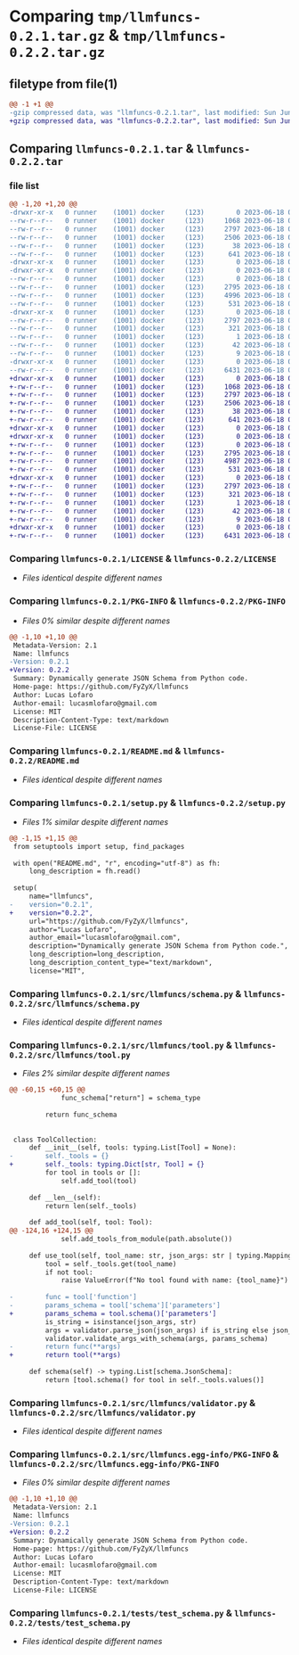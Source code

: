 # Comparing `tmp/llmfuncs-0.2.1.tar.gz` & `tmp/llmfuncs-0.2.2.tar.gz`

## filetype from file(1)

```diff
@@ -1 +1 @@
-gzip compressed data, was "llmfuncs-0.2.1.tar", last modified: Sun Jun 18 05:25:45 2023, max compression
+gzip compressed data, was "llmfuncs-0.2.2.tar", last modified: Sun Jun 18 05:32:08 2023, max compression
```

## Comparing `llmfuncs-0.2.1.tar` & `llmfuncs-0.2.2.tar`

### file list

```diff
@@ -1,20 +1,20 @@
-drwxr-xr-x   0 runner    (1001) docker     (123)        0 2023-06-18 05:25:45.866763 llmfuncs-0.2.1/
--rw-r--r--   0 runner    (1001) docker     (123)     1068 2023-06-18 05:25:30.000000 llmfuncs-0.2.1/LICENSE
--rw-r--r--   0 runner    (1001) docker     (123)     2797 2023-06-18 05:25:45.866763 llmfuncs-0.2.1/PKG-INFO
--rw-r--r--   0 runner    (1001) docker     (123)     2506 2023-06-18 05:25:30.000000 llmfuncs-0.2.1/README.md
--rw-r--r--   0 runner    (1001) docker     (123)       38 2023-06-18 05:25:45.866763 llmfuncs-0.2.1/setup.cfg
--rw-r--r--   0 runner    (1001) docker     (123)      641 2023-06-18 05:25:30.000000 llmfuncs-0.2.1/setup.py
-drwxr-xr-x   0 runner    (1001) docker     (123)        0 2023-06-18 05:25:45.862763 llmfuncs-0.2.1/src/
-drwxr-xr-x   0 runner    (1001) docker     (123)        0 2023-06-18 05:25:45.862763 llmfuncs-0.2.1/src/llmfuncs/
--rw-r--r--   0 runner    (1001) docker     (123)        0 2023-06-18 05:25:30.000000 llmfuncs-0.2.1/src/llmfuncs/__init__.py
--rw-r--r--   0 runner    (1001) docker     (123)     2795 2023-06-18 05:25:30.000000 llmfuncs-0.2.1/src/llmfuncs/schema.py
--rw-r--r--   0 runner    (1001) docker     (123)     4996 2023-06-18 05:25:30.000000 llmfuncs-0.2.1/src/llmfuncs/tool.py
--rw-r--r--   0 runner    (1001) docker     (123)      531 2023-06-18 05:25:30.000000 llmfuncs-0.2.1/src/llmfuncs/validator.py
-drwxr-xr-x   0 runner    (1001) docker     (123)        0 2023-06-18 05:25:45.866763 llmfuncs-0.2.1/src/llmfuncs.egg-info/
--rw-r--r--   0 runner    (1001) docker     (123)     2797 2023-06-18 05:25:45.000000 llmfuncs-0.2.1/src/llmfuncs.egg-info/PKG-INFO
--rw-r--r--   0 runner    (1001) docker     (123)      321 2023-06-18 05:25:45.000000 llmfuncs-0.2.1/src/llmfuncs.egg-info/SOURCES.txt
--rw-r--r--   0 runner    (1001) docker     (123)        1 2023-06-18 05:25:45.000000 llmfuncs-0.2.1/src/llmfuncs.egg-info/dependency_links.txt
--rw-r--r--   0 runner    (1001) docker     (123)       42 2023-06-18 05:25:45.000000 llmfuncs-0.2.1/src/llmfuncs.egg-info/requires.txt
--rw-r--r--   0 runner    (1001) docker     (123)        9 2023-06-18 05:25:45.000000 llmfuncs-0.2.1/src/llmfuncs.egg-info/top_level.txt
-drwxr-xr-x   0 runner    (1001) docker     (123)        0 2023-06-18 05:25:45.866763 llmfuncs-0.2.1/tests/
--rw-r--r--   0 runner    (1001) docker     (123)     6431 2023-06-18 05:25:30.000000 llmfuncs-0.2.1/tests/test_schema.py
+drwxr-xr-x   0 runner    (1001) docker     (123)        0 2023-06-18 05:32:08.546379 llmfuncs-0.2.2/
+-rw-r--r--   0 runner    (1001) docker     (123)     1068 2023-06-18 05:31:56.000000 llmfuncs-0.2.2/LICENSE
+-rw-r--r--   0 runner    (1001) docker     (123)     2797 2023-06-18 05:32:08.542379 llmfuncs-0.2.2/PKG-INFO
+-rw-r--r--   0 runner    (1001) docker     (123)     2506 2023-06-18 05:31:56.000000 llmfuncs-0.2.2/README.md
+-rw-r--r--   0 runner    (1001) docker     (123)       38 2023-06-18 05:32:08.546379 llmfuncs-0.2.2/setup.cfg
+-rw-r--r--   0 runner    (1001) docker     (123)      641 2023-06-18 05:31:56.000000 llmfuncs-0.2.2/setup.py
+drwxr-xr-x   0 runner    (1001) docker     (123)        0 2023-06-18 05:32:08.542379 llmfuncs-0.2.2/src/
+drwxr-xr-x   0 runner    (1001) docker     (123)        0 2023-06-18 05:32:08.542379 llmfuncs-0.2.2/src/llmfuncs/
+-rw-r--r--   0 runner    (1001) docker     (123)        0 2023-06-18 05:31:56.000000 llmfuncs-0.2.2/src/llmfuncs/__init__.py
+-rw-r--r--   0 runner    (1001) docker     (123)     2795 2023-06-18 05:31:56.000000 llmfuncs-0.2.2/src/llmfuncs/schema.py
+-rw-r--r--   0 runner    (1001) docker     (123)     4987 2023-06-18 05:31:56.000000 llmfuncs-0.2.2/src/llmfuncs/tool.py
+-rw-r--r--   0 runner    (1001) docker     (123)      531 2023-06-18 05:31:56.000000 llmfuncs-0.2.2/src/llmfuncs/validator.py
+drwxr-xr-x   0 runner    (1001) docker     (123)        0 2023-06-18 05:32:08.542379 llmfuncs-0.2.2/src/llmfuncs.egg-info/
+-rw-r--r--   0 runner    (1001) docker     (123)     2797 2023-06-18 05:32:08.000000 llmfuncs-0.2.2/src/llmfuncs.egg-info/PKG-INFO
+-rw-r--r--   0 runner    (1001) docker     (123)      321 2023-06-18 05:32:08.000000 llmfuncs-0.2.2/src/llmfuncs.egg-info/SOURCES.txt
+-rw-r--r--   0 runner    (1001) docker     (123)        1 2023-06-18 05:32:08.000000 llmfuncs-0.2.2/src/llmfuncs.egg-info/dependency_links.txt
+-rw-r--r--   0 runner    (1001) docker     (123)       42 2023-06-18 05:32:08.000000 llmfuncs-0.2.2/src/llmfuncs.egg-info/requires.txt
+-rw-r--r--   0 runner    (1001) docker     (123)        9 2023-06-18 05:32:08.000000 llmfuncs-0.2.2/src/llmfuncs.egg-info/top_level.txt
+drwxr-xr-x   0 runner    (1001) docker     (123)        0 2023-06-18 05:32:08.542379 llmfuncs-0.2.2/tests/
+-rw-r--r--   0 runner    (1001) docker     (123)     6431 2023-06-18 05:31:56.000000 llmfuncs-0.2.2/tests/test_schema.py
```

### Comparing `llmfuncs-0.2.1/LICENSE` & `llmfuncs-0.2.2/LICENSE`

 * *Files identical despite different names*

### Comparing `llmfuncs-0.2.1/PKG-INFO` & `llmfuncs-0.2.2/PKG-INFO`

 * *Files 0% similar despite different names*

```diff
@@ -1,10 +1,10 @@
 Metadata-Version: 2.1
 Name: llmfuncs
-Version: 0.2.1
+Version: 0.2.2
 Summary: Dynamically generate JSON Schema from Python code.
 Home-page: https://github.com/FyZyX/llmfuncs
 Author: Lucas Lofaro
 Author-email: lucasmlofaro@gmail.com
 License: MIT
 Description-Content-Type: text/markdown
 License-File: LICENSE
```

### Comparing `llmfuncs-0.2.1/README.md` & `llmfuncs-0.2.2/README.md`

 * *Files identical despite different names*

### Comparing `llmfuncs-0.2.1/setup.py` & `llmfuncs-0.2.2/setup.py`

 * *Files 1% similar despite different names*

```diff
@@ -1,15 +1,15 @@
 from setuptools import setup, find_packages
 
 with open("README.md", "r", encoding="utf-8") as fh:
     long_description = fh.read()
 
 setup(
     name="llmfuncs",
-    version="0.2.1",
+    version="0.2.2",
     url="https://github.com/FyZyX/llmfuncs",
     author="Lucas Lofaro",
     author_email="lucasmlofaro@gmail.com",
     description="Dynamically generate JSON Schema from Python code.",
     long_description=long_description,
     long_description_content_type="text/markdown",
     license="MIT",
```

### Comparing `llmfuncs-0.2.1/src/llmfuncs/schema.py` & `llmfuncs-0.2.2/src/llmfuncs/schema.py`

 * *Files identical despite different names*

### Comparing `llmfuncs-0.2.1/src/llmfuncs/tool.py` & `llmfuncs-0.2.2/src/llmfuncs/tool.py`

 * *Files 2% similar despite different names*

```diff
@@ -60,15 +60,15 @@
             func_schema["return"] = schema_type
 
         return func_schema
 
 
 class ToolCollection:
     def __init__(self, tools: typing.List[Tool] = None):
-        self._tools = {}
+        self._tools: typing.Dict[str, Tool] = {}
         for tool in tools or []:
             self.add_tool(tool)
 
     def __len__(self):
         return len(self._tools)
 
     def add_tool(self, tool: Tool):
@@ -124,16 +124,15 @@
             self.add_tools_from_module(path.absolute())
 
     def use_tool(self, tool_name: str, json_args: str | typing.Mapping) -> typing.Any:
         tool = self._tools.get(tool_name)
         if not tool:
             raise ValueError(f"No tool found with name: {tool_name}")
 
-        func = tool['function']
-        params_schema = tool['schema']['parameters']
+        params_schema = tool.schema()['parameters']
         is_string = isinstance(json_args, str)
         args = validator.parse_json(json_args) if is_string else json_args
         validator.validate_args_with_schema(args, params_schema)
-        return func(**args)
+        return tool(**args)
 
     def schema(self) -> typing.List[schema.JsonSchema]:
         return [tool.schema() for tool in self._tools.values()]
```

### Comparing `llmfuncs-0.2.1/src/llmfuncs/validator.py` & `llmfuncs-0.2.2/src/llmfuncs/validator.py`

 * *Files identical despite different names*

### Comparing `llmfuncs-0.2.1/src/llmfuncs.egg-info/PKG-INFO` & `llmfuncs-0.2.2/src/llmfuncs.egg-info/PKG-INFO`

 * *Files 0% similar despite different names*

```diff
@@ -1,10 +1,10 @@
 Metadata-Version: 2.1
 Name: llmfuncs
-Version: 0.2.1
+Version: 0.2.2
 Summary: Dynamically generate JSON Schema from Python code.
 Home-page: https://github.com/FyZyX/llmfuncs
 Author: Lucas Lofaro
 Author-email: lucasmlofaro@gmail.com
 License: MIT
 Description-Content-Type: text/markdown
 License-File: LICENSE
```

### Comparing `llmfuncs-0.2.1/tests/test_schema.py` & `llmfuncs-0.2.2/tests/test_schema.py`

 * *Files identical despite different names*

